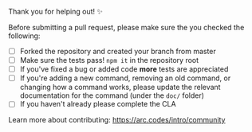 Thank you for helping out! ✨

Before submitting a pull request, please make sure the you checked the following:

- [ ] Forked the repository and created your branch from master
- [ ] Make sure the tests pass! `npm it` in the repository root
- [ ] If you've fixed a bug or added code **more** tests are appreciated
- [ ] If you're adding a new command, removing an old command, or changing how a command works, please update the relevant documentation for the command (under the `doc/` folder)
- [ ] If you haven't already please complete the CLA

Learn more about contributing: https://arc.codes/intro/community
